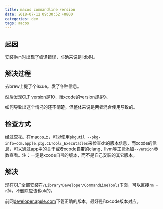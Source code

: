 ```yaml
---
title: macos commandline version
date: 2018-07-12 09:30:52 +0800
categories: dev
tags: macos
---
```


<!-- more -->
## 起因

安装llvm时出现了编译错误，准确来说是lldb时。



## 解决过程

去brew上提了个issue。发了各种信息。



然后发现CLT version是10，而xcode的version却是9。



如何导致出这个情况的还不清楚。但整体来说是两者混合使用导致的。



## 检查方式

经过查找。在macos上，可以使用`pkgutil --pkg-info=com.apple.pkg.CLTools_Executables`来检查clt的版本信息，而xcode的信息，可以通过app中的关于或者xcode自带的clang、llvm等工具添加`--version`参数查看。注：一定是xcode自带的版本，而不是自己安装的其它版本。



## 解决

现在CLT全部安装在`/Library/Developer/CommandLineTools`下面，可以直接`rm -r`掉。不删除应该也ok的。



前网[developer.apple.com](https://developer.apple.com/download/more/?=for%20Xcode)下载正确的版本。最好是和xcode版本对应。
